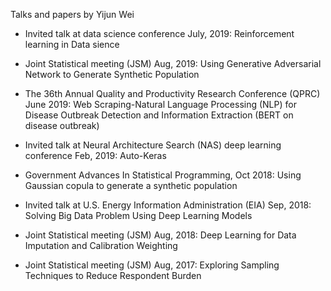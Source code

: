 Talks and papers by Yijun Wei

- Invited talk at data science conference July, 2019: Reinforcement learning in Data sience

- Joint Statistical meeting (JSM) Aug, 2019: Using Generative Adversarial Network to Generate Synthetic Population

- The 36th Annual Quality and Productivity Research Conference (QPRC) June 2019: Web Scraping-Natural Language Processing (NLP) for Disease Outbreak Detection and Information Extraction (BERT on disease outbreak)

- Invited talk at Neural Architecture Search (NAS) deep learning conference Feb, 2019: Auto-Keras

- Government Advances In Statistical Programming, Oct 2018: Using Gaussian copula to generate a synthetic population

- Invited talk at U.S. Energy Information Administration (EIA) Sep, 2018: Solving Big Data Problem Using Deep Learning Models

- Joint Statistical meeting (JSM) Aug, 2018: Deep Learning for Data Imputation and Calibration Weighting

- Joint Statistical meeting (JSM) Aug, 2017: Exploring Sampling Techniques to Reduce Respondent Burden
